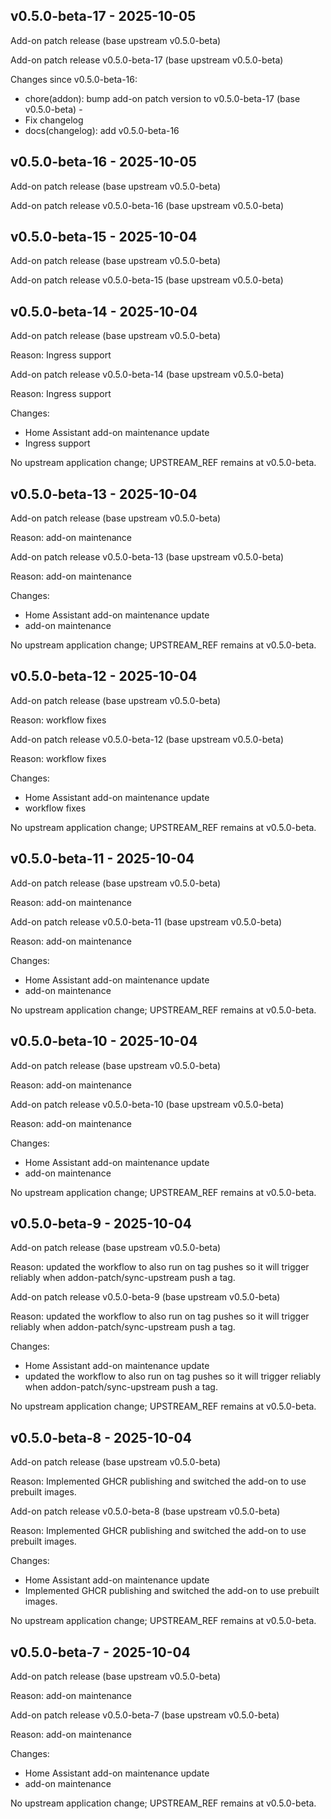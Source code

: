 ## v0.5.0-beta-17 - 2025-10-05

Add-on patch release (base upstream v0.5.0-beta)

Add-on patch release v0.5.0-beta-17 (base upstream v0.5.0-beta)

Changes since v0.5.0-beta-16:
- chore(addon): bump add-on patch version to v0.5.0-beta-17 (base v0.5.0-beta) -
- Fix changelog
- docs(changelog): add v0.5.0-beta-16

## v0.5.0-beta-16 - 2025-10-05

Add-on patch release (base upstream v0.5.0-beta)

Add-on patch release v0.5.0-beta-16 (base upstream v0.5.0-beta)


## v0.5.0-beta-15 - 2025-10-04

Add-on patch release (base upstream v0.5.0-beta)

Add-on patch release v0.5.0-beta-15 (base upstream v0.5.0-beta)


## v0.5.0-beta-14 - 2025-10-04

Add-on patch release (base upstream v0.5.0-beta)

Reason: Ingress support

Add-on patch release v0.5.0-beta-14 (base upstream v0.5.0-beta)

Reason: Ingress support

Changes:
- Home Assistant add-on maintenance update
- Ingress support

No upstream application change; UPSTREAM_REF remains at v0.5.0-beta.

## v0.5.0-beta-13 - 2025-10-04

Add-on patch release (base upstream v0.5.0-beta)

Reason: add-on maintenance

Add-on patch release v0.5.0-beta-13 (base upstream v0.5.0-beta)

Reason: add-on maintenance

Changes:
- Home Assistant add-on maintenance update
- add-on maintenance

No upstream application change; UPSTREAM_REF remains at v0.5.0-beta.

## v0.5.0-beta-12 - 2025-10-04

Add-on patch release (base upstream v0.5.0-beta)

Reason: workflow fixes

Add-on patch release v0.5.0-beta-12 (base upstream v0.5.0-beta)

Reason: workflow fixes

Changes:
- Home Assistant add-on maintenance update
- workflow fixes

No upstream application change; UPSTREAM_REF remains at v0.5.0-beta.

## v0.5.0-beta-11 - 2025-10-04

Add-on patch release (base upstream v0.5.0-beta)

Reason: add-on maintenance

Add-on patch release v0.5.0-beta-11 (base upstream v0.5.0-beta)

Reason: add-on maintenance

Changes:
- Home Assistant add-on maintenance update
- add-on maintenance

No upstream application change; UPSTREAM_REF remains at v0.5.0-beta.

## v0.5.0-beta-10 - 2025-10-04

Add-on patch release (base upstream v0.5.0-beta)

Reason: add-on maintenance

Add-on patch release v0.5.0-beta-10 (base upstream v0.5.0-beta)

Reason: add-on maintenance

Changes:
- Home Assistant add-on maintenance update
- add-on maintenance

No upstream application change; UPSTREAM_REF remains at v0.5.0-beta.

## v0.5.0-beta-9 - 2025-10-04

Add-on patch release (base upstream v0.5.0-beta)

Reason: updated the workflow to also run on tag pushes so it will trigger reliably when addon-patch/sync-upstream push a tag.

Add-on patch release v0.5.0-beta-9 (base upstream v0.5.0-beta)

Reason: updated the workflow to also run on tag pushes so it will trigger reliably when addon-patch/sync-upstream push a tag.

Changes:
- Home Assistant add-on maintenance update
- updated the workflow to also run on tag pushes so it will trigger reliably when addon-patch/sync-upstream push a tag.

No upstream application change; UPSTREAM_REF remains at v0.5.0-beta.

## v0.5.0-beta-8 - 2025-10-04

Add-on patch release (base upstream v0.5.0-beta)

Reason: Implemented GHCR publishing and switched the add-on to use prebuilt images.

Add-on patch release v0.5.0-beta-8 (base upstream v0.5.0-beta)

Reason: Implemented GHCR publishing and switched the add-on to use prebuilt images.

Changes:
- Home Assistant add-on maintenance update
- Implemented GHCR publishing and switched the add-on to use prebuilt images.

No upstream application change; UPSTREAM_REF remains at v0.5.0-beta.

## v0.5.0-beta-7 - 2025-10-04

Add-on patch release (base upstream v0.5.0-beta)

Reason: add-on maintenance

Add-on patch release v0.5.0-beta-7 (base upstream v0.5.0-beta)

Reason: add-on maintenance

Changes:
- Home Assistant add-on maintenance update
- add-on maintenance

No upstream application change; UPSTREAM_REF remains at v0.5.0-beta.

